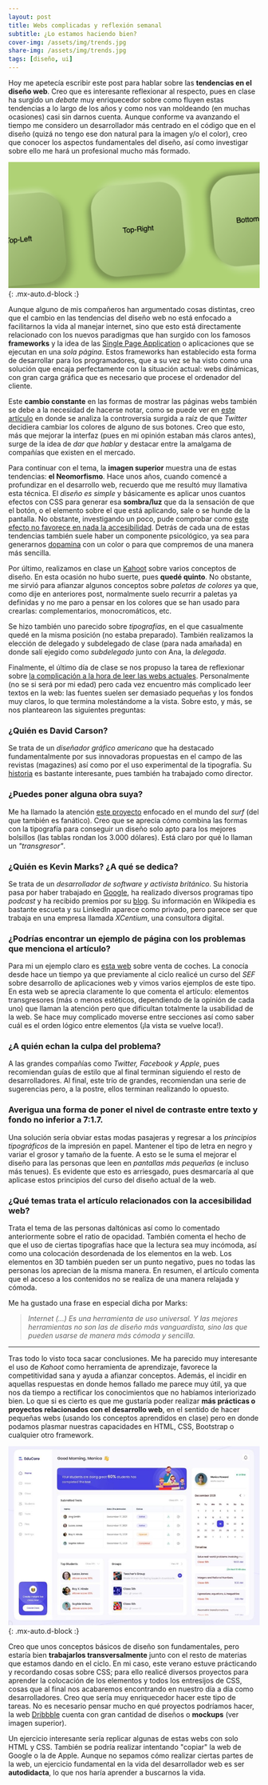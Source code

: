 ```yaml
---
layout: post
title: Webs complicadas y reflexión semanal
subtitle: ¿Lo estamos haciendo bien?
cover-img: /assets/img/trends.jpg
share-img: /assets/img/trends.jpg
tags: [diseño, ui]
---
```


Hoy me apetecía escribir este post para hablar sobre las **tendencias en el diseño web**. Creo que es interesante reflexionar al respecto, pues en clase ha surgido un *debate* muy enriquecedor sobre como fluyen estas tendencias a lo largo de los años y como nos van moldeando (en muchas ocasiones) casi sin darnos cuenta. Aunque conforme va avanzando el tiempo me considero un desarrollador más centrado en el código que en el diseño (quizá no tengo ese don natural para la imagen y/o el color), creo que conocer los aspectos fundamentales del diseño, así como investigar sobre ello me hará un profesional mucho más formado.

![Neomorfismo](/assets/img/neo.png){: .mx-auto.d-block :}

Aunque alguno de mis compañeros han argumentado cosas distintas, creo que el cambio en las tendencias del diseño web no está enfocado a facilitarnos la vida al manejar internet, sino que esto está directamente relacionado con los nuevos paradigmas que han surgido con los famosos **frameworks** y la idea de las [Single Page Application](https://www.digital55.com/desarrollo-tecnologia/que-son-single-page-application-spa-desarrollo-elegido-por-gmail-linkedin/) o aplicaciones que se ejecutan en una *sola página*. Estos frameworks han establecido esta forma de desarrollar para los programadores, que a su vez se ha visto como una solución que encaja perfectamente con la situación actual: webs dinámicas, con gran carga gráfica que es necesario que procese el ordenador del cliente.

Este **cambio constante** en las formas de mostrar las páginas webs también se debe a la necesidad de hacerse notar, como se puede ver en [este artículo](https://mashable.com/article/twitter-follow-button-redesign) en donde se analiza la controversia surgida a raíz de que *Twitter* decidiera cambiar los colores de alguno de sus botones. Creo que esto, más que mejorar la interfaz (pues en mi opinión estaban más claros antes), surge de la idea de *dar que hablar* y destacar entre la amalgama de compañías que existen en el mercado.

Para continuar con el tema, la **imagen superior** muestra una de estas tendencias: **el Neomorfismo**. Hace unos años, cuando comencé a profundizar en el desarrollo web, recuerdo que me resultó muy llamativa esta técnica. El *diseño es simple* y básicamente es aplicar unos cuantos efectos con CSS para generar esa **sombra/luz** que da la sensación de que el botón, o el elemento sobre el que está aplicando, sale o se hunde de la pantalla. No obstante, investigando un poco, pude comprobar como [este efecto no favorece en nada la accesibilidad](https://uxdesign.cc/lets-talk-neumorphism-and-accessibility-44a48a6ace72). Detrás de cada una de estas tendencias también suele haber un componente psicológico, ya sea para generarnos [dopamina](https://es.wikipedia.org/wiki/Dopamina) con un color o para que compremos de una manera más sencilla.

Por último, realizamos en clase un [Kahoot](https://kahoot.com/) sobre varios conceptos de diseño. En esta ocasión no hubo suerte, pues **quedé quinto**. No obstante, me sirvió para afianzar algunos conceptos sobre *paletas de colores* ya que, como dije en anteriores post, normalmente suelo recurrir a paletas ya definidas y no me paro a pensar en los colores que se han usado para crearlas: complementarios, monocromáticos, etc.

Se hizo también uno parecido sobre *tipografías*, en el que casualmente quedé en la misma posición (no estaba preparado). También realizamos la elección de delegado y subdelegado de clase (para nada amañada) en donde salí ejegido como *subdelegado* junto con Ana, la *delegada*.

Finalmente, el último día de clase se nos propuso la tarea de reflexionar sobre [la complicación a la hora de leer las webs actuales](https://elpais.com/elpais/2020/08/08/icon_design/1596871657_190477.html#?ref=rss&format=simple&link=seguir). Personalmente (no se si será por mi edad) pero cada vez encuentro más complicado leer textos en la web: las fuentes suelen ser demasiado pequeñas y los fondos muy claros, lo que termina molestándome a la vista. Sobre esto, y más, se nos planteareon las siguientes preguntas:

### ¿Quién es David Carson?<br>
Se trata de un *diseñador gráfico americano* que ha destacado fundamentalmente por sus innovadoras propuestas en el campo de las revistas (magazines) así como por el uso experimental de la tipografía. Su [historia](https://en.wikipedia.org/wiki/David_Carson_(graphic_designer)) es bastante interesante, pues también ha trabajado como director.

### ¿Puedes poner alguna obra suya?<br>
Me ha llamado la atención [este proyecto](https://albumsurf.com/pages/david-carson-album-surf) enfocado en el mundo del *surf* (del que también es fanático). Creo que se aprecia cómo combina las formas con la tipografía para conseguir un diseño solo apto para los mejores bolsillos (las tablas rondan los 3.000 dólares). Está claro por qué lo llaman un *"transgresor"*.

### ¿Quién es Kevin Marks? ¿A qué se dedica?<br>
Se trata de un *desarrollador de software y activista británico*. Su historia pasa por haber trabajado en [Google](https://en.wikipedia.org/wiki/Kevin_Marks), ha realizado diversos programas tipo *podcast* y ha recibido premios por su [blog](http://epeus.blogspot.com/). Su información en Wikipedia es bastante escueta y su LinkedIn aparece como privado, pero parece ser que trabaja en una empresa llamada *XCentium*, una consultora digital.

### ¿Podrías encontrar un ejemplo de página con los problemas que menciona el artículo?<br>
Para mi un ejemplo claro es [esta web](https://arngren.net/) sobre venta de coches. La conocía desde hace un tiempo ya que previamente al ciclo realicé un curso del *SEF* sobre desarrollo de aplicaciones web y vimos varios ejemplos de este tipo. En esta web se aprecia claramente lo que comenta el artículo: elementos transgresores (más o menos estéticos, dependiendo de la opinión de cada uno) que llaman la atención pero que dificultan totalmente la usabilidad de la web. Se hace muy complicado moverse entre secciones así como saber cuál es el orden lógico entre elementos (¡la vista se vuelve loca!).

### ¿A quién echan la culpa del problema?<br>
A las grandes compañías como *Twitter, Facebook y Apple*, pues recomiendan guías de estilo que al final terminan siguiendo el resto de desarrolladores. Al final, este trío de grandes, recomiendan una serie de sugerencias pero, a la postre, ellos terminan realizando lo opuesto.

### Averigua una forma de poner el nivel de contraste entre texto y fondo no inferior a 7:1.7.<br>
Una solución sería obviar estas modas pasajeras y regresar a los *principios tipográficos* de la impresión en papel. Mantener el tipo de letra en negro y variar el grosor y tamaño de la fuente. A esto se le suma el mejorar el diseño para las personas que leen en *pantallas más pequeñas* (e incluso más tenues). Es evidente que esto es arriesgado, pues desmarcaría al que aplicase estos principios del curso del diseño actual de la web.

### ¿Qué temas trata el artículo relacionados con la accesibilidad web?<br>
Trata el tema de las personas daltónicas así como lo comentado anteriormente sobre el ratio de opacidad. También comenta el hecho de que el uso de ciertas tipografías hace que la lectura sea muy incómoda, así como una colocación desordenada de los elementos en la web. Los elementos en 3D también pueden ser un punto negativo, pues no todas las personas los aprecian de la misma manera. En resumen, el artículo comenta que el acceso a los contenidos no se realiza de una manera relajada y cómoda.

Me ha gustado una frase en especial dicha por Marks:
> *Internet (...) Es una herramienta de uso universal. Y las mejores herramientas no son las de diseño más vanguardista, sino las que pueden usarse de manera más cómoda y sencilla.*

---
 
Tras todo lo visto toca sacar conclusiones. Me ha parecido muy interesante el uso de *Kahoot* como herramienta de aprendizaje, favorece la competitividad sana y ayuda a afianzar conceptos. Además, el incidir en aquellas respuestas en donde hemos fallado me parece muy útil, ya que nos da tiempo a rectificar los conocimientos que no habíamos interiorizado bien. Lo que si es cierto es que me gustaría poder realizar **más prácticas o proyectos relacionados con el desarrollo web**, en el sentido de hacer pequeñas webs (usando los conceptos aprendidos en clase) pero en donde podamos plasmar nuestras capacidades en HTML, CSS, Bootstrap o cualquier otro framework.

![Mockup](/assets/img/drib.JPG){: .mx-auto.d-block :}

Creo que unos conceptos básicos de diseño son fundamentales, pero estaría bien **trabajarlos transversalmente** junto con el resto de materias que estamos dando en el ciclo. En mi caso, este verano estuve prácticando y recordando cosas sobre CSS; para ello realicé diversos proyectos para aprender la colocación de los elementos y todos los entresijos de CSS, cosas que al final nos acabaremos encontrando en nuestro día a día como desarrolladores. Creo que sería muy enriquecedor hacer este tipo de tareas. No es necesario pensar mucho en qué proyectos podríamos hacer, la web [Dribbble](https://dribbble.com/) cuenta con gran cantidad de diseños o **mockups** (ver imagen superior). 

Un ejercicio interesante sería replicar algunas de estas webs con solo HTML y CSS. También se podría realizar intentando "copiar" la web de Google o la de Apple. Aunque no sepamos cómo realizar ciertas partes de la web, un ejercicio fundamental en la vida del desarrollador web es ser **autodidacta**, lo que nos haría aprender a buscarnos la vida.
